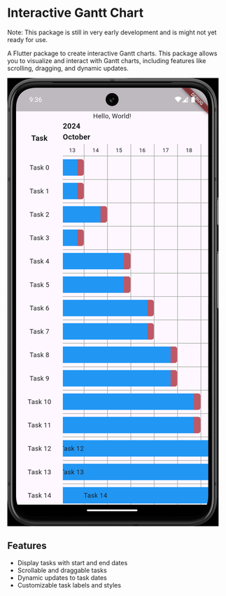# Interactive Gantt Chart

Note: This package is still in very early development and is might not yet ready for use.

A Flutter package to create interactive Gantt charts. This package allows you to visualize and interact with Gantt charts, including features like scrolling, dragging, and dynamic updates.

![Example Chart](doc/example_chart.png)

## Features

- Display tasks with start and end dates
- Scrollable and draggable tasks
- Dynamic updates to task dates
- Customizable task labels and styles